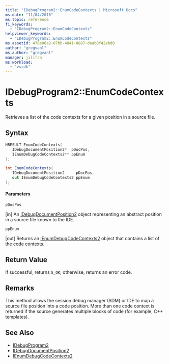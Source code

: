 ```yaml
---
title: "IDebugProgram2::EnumCodeContexts | Microsoft Docs"
ms.date: "11/04/2016"
ms.topic: reference
f1_keywords:
  - "IDebugProgram2::EnumCodeContexts"
helpviewer_keywords:
  - "IDebugProgram2::EnumCodeContexts"
ms.assetid: 478e06a2-07bb-4841-8887-deab0f42ebd0
author: "gregvanl"
ms.author: "gregvanl"
manager: jillfra
ms.workload:
  - "vssdk"
---
```

# IDebugProgram2::EnumCodeContexts
Retrieves a list of the code contexts for a given position in a source file.

## Syntax

```cpp
HRESULT EnumCodeContexts( 
   IDebugDocumentPosition2*  pDocPos,
   IEnumDebugCodeContexts2** ppEnum
);
```

```csharp
int EnumCodeContexts( 
   IDebugDocumentPosition2     pDocPos,
   out IEnumDebugCodeContexts2 ppEnum
);
```

#### Parameters
 `pDocPos`

 [in] An [IDebugDocumentPosition2](../../../extensibility/debugger/reference/idebugdocumentposition2.md) object representing an abstract position in a source file known to the IDE.

 `ppEnum`

 [out] Returns an [IEnumDebugCodeContexts2](../../../extensibility/debugger/reference/ienumdebugcodecontexts2.md) object that contains a list of the code contexts.

## Return Value
 If successful, returns `S_OK`; otherwise, returns an error code.

## Remarks
 This method allows the session debug manager (SDM) or IDE to map a source file position into a code position. More than one code context is returned if the source generates multiple blocks of code (for example, C++ templates).

## See Also
- [IDebugProgram2](../../../extensibility/debugger/reference/idebugprogram2.md)
- [IDebugDocumentPosition2](../../../extensibility/debugger/reference/idebugdocumentposition2.md)
- [IEnumDebugCodeContexts2](../../../extensibility/debugger/reference/ienumdebugcodecontexts2.md)